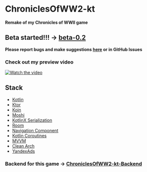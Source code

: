 # ChroniclesOfWW2-kt
**Remake of my Chronicles of WWII game**
## Beta started!!! -> [beta-0.2](https://github.com/kursor1337/ChroniclesOfWW2-kt-android/releases/tag/beta-0.2)
**Please report bugs and make suggestions [here](https://vk.com/gray_chiken) or in GitHub Issues**

### Check out my preview video
[![Watch the video](https://img.youtube.com/vi/DLo3eyAUalo/maxresdefault.jpg)](https://youtu.be/DLo3eyAUalo)

## Stack
* [Kotlin](https://kotlinlang.org/)
* [Ktor](https://ktor.io/)
* [Koin](https://insert-koin.io/)
* [Moshi](https://github.com/square/moshi)
* [KotlinX Serialization](https://kotlinlang.org/docs/serialization.html)
* [Room](https://developer.android.com/training/data-storage/room)
* [Navigation Component](https://developer.android.com/guide/navigation/navigation-getting-started)
* [Kotlin Coroutines](https://kotlinlang.org/docs/coroutines-overview.html#documentation)
* [MVVM](https://developer.android.com/topic/libraries/architecture/viewmodel)
* [Clean Arch](https://developer.android.com/topic/architecture)
* [YandexAds](https://yandex.ru/dev/mobile-ads/)

### Backend for this game -> [ChroniclesOfWW2-kt-Backend](https://github.com/kursor1337/ChroniclesOfWW2-kt-Backend)
